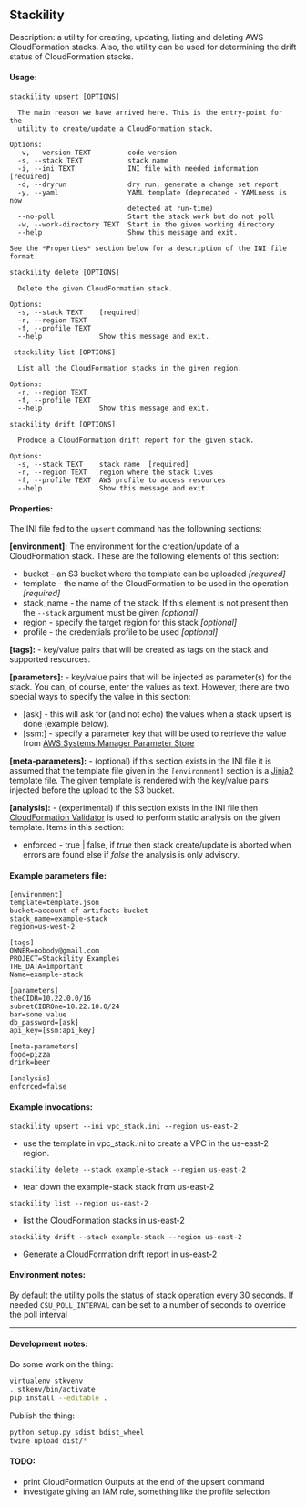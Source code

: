 ## Stackility
Description: a utility for creating, updating, listing and deleting AWS
CloudFormation stacks. Also, the utility can be used for determining the
drift status of CloudFormation stacks.

#### Usage:
```
stackility upsert [OPTIONS]

  The main reason we have arrived here. This is the entry-point for the
  utility to create/update a CloudFormation stack.

Options:
  -v, --version TEXT         code version
  -s, --stack TEXT           stack name
  -i, --ini TEXT             INI file with needed information  [required]
  -d, --dryrun               dry run, generate a change set report
  -y, --yaml                 YAML template (deprecated - YAMLness is now
                             detected at run-time)
  --no-poll                  Start the stack work but do not poll
  -w, --work-directory TEXT  Start in the given working directory
  --help                     Show this message and exit.

See the *Properties* section below for a description of the INI file format.
```

```
stackility delete [OPTIONS]

  Delete the given CloudFormation stack.

Options:
  -s, --stack TEXT    [required]
  -r, --region TEXT
  -f, --profile TEXT
  --help              Show this message and exit.
```

```
 stackility list [OPTIONS]

  List all the CloudFormation stacks in the given region.

Options:
  -r, --region TEXT
  -f, --profile TEXT
  --help              Show this message and exit.
```

```
stackility drift [OPTIONS]

  Produce a CloudFormation drift report for the given stack.

Options:
  -s, --stack TEXT    stack name  [required]
  -r, --region TEXT   region where the stack lives
  -f, --profile TEXT  AWS profile to access resources
  --help              Show this message and exit.
```

#### Properties:
The INI file fed to the ```upsert``` command has the followning sections:

**[environment]:**
The environment for the creation/update of a CloudFormation stack. These are the following 
elements of this section:

* bucket - an S3 bucket where the template can be uploaded *[required]*
* template - the name of the CloudFormation to be used in the operation *[required]*
* stack_name - the name of the stack. If this element is not present then the
```--stack``` argument must be given *[optional]*
* region - specify the target region for this stack *[optional]*
* profile - the credentials profile to be used *[optional]*

**[tags]:** - key/value pairs that will be created as tags on the stack and
supported resources.

**[parameters]:** - key/value pairs that will be injected as parameter(s) for the
stack. You can, of course, enter the values as text. However, there are two
special ways to specify the value in this section:

* [ask] - this will ask for (and not echo) the values when a stack upsert is
done (example below). 
* [ssm:<SSM-PARAMETER>] - specify a parameter key that will be used to retrieve
the value from [AWS Systems Manager Parameter Store](https://docs.aws.amazon.com/systems-manager/latest/userguide/systems-manager-paramstore.html)

**[meta-parameters]:** - (optional) if this section exists in the INI file it is assumed
that the template file given in the ```[environment]``` section is a [Jinja2](http://jinja.pocoo.org/docs/)
template file. The given template is rendered with the key/value pairs injected before the upload to the S3
bucket.

**[analysis]:** - (experimental) if this section exists in the INI file then
[CloudFormation Validator](https://github.com/rubelw/cloudformation-validator) is used to 
perform static analysis on the given template. Items in this section:

* enforced - true | false, if *true* then stack create/update is aborted when errors are found
  else if *false* the analysis is only advisory.

#### Example parameters file:
```
[environment]
template=template.json
bucket=account-cf-artifacts-bucket
stack_name=example-stack
region=us-west-2

[tags]
OWNER=nobody@gmail.com
PROJECT=Stackility Examples
THE_DATA=important
Name=example-stack

[parameters]
theCIDR=10.22.0.0/16
subnetCIDROne=10.22.10.0/24
bar=some value
db_password=[ask]
api_key=[ssm:api_key]

[meta-parameters]
food=pizza
drink=beer

[analysis]
enforced=false
```

#### Example invocations:
```stackility upsert --ini vpc_stack.ini --region us-east-2```

* use the template in vpc_stack.ini to create a VPC in the us-east-2 region.

```stackility delete --stack example-stack --region us-east-2```

* tear down the example-stack stack from us-east-2

```stackility list --region us-east-2```

* list the CloudFormation stacks in us-east-2

```stackility drift --stack example-stack --region us-east-2```

* Generate a CloudFormation drift report in us-east-2

#### Environment notes:
By default the utility polls the status of stack operation every 30 seconds. If
needed ```CSU_POLL_INTERVAL``` can be set to a number of seconds to override the 
poll interval

---

#### Development notes:

Do some work on the thing:
```bash
virtualenv stkvenv
. stkenv/bin/activate
pip install --editable .
```

Publish the thing:
```bash
python setup.py sdist bdist_wheel
twine upload dist/*
```

#### TODO:

* print CloudFormation Outputs at the end of the upsert command
* investigate giving an IAM role, something like the profile  selection
